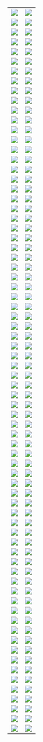  <table>
     <tr>
         <td>
             <a href="1">
                 <center>
                     <img maxwidth="150" maxheight="150" src="1\Thumbnails\Thumbnail.Jpeg" />
                 </center>
             </a>
         </td>
         <td>
             <a href="2">
                 <center>
                     <img maxwidth="150" maxheight="150" src="2\Thumbnails\Thumbnail.Jpeg" />
                 </center>
             </a>
         </td>
     </tr>
     <tr>
         <td>
             <a href="3">
                 <center>
                     <img maxwidth="150" maxheight="150" src="3\Thumbnails\Thumbnail.Jpeg" />
                 </center>
             </a>
         </td>
         <td>
             <a href="4">
                 <center>
                     <img maxwidth="150" maxheight="150" src="4\Thumbnails\Thumbnail.Jpeg" />
                 </center>
             </a>
         </td>
     </tr>
     <tr>
         <td>
             <a href="5">
                 <center>
                     <img maxwidth="150" maxheight="150" src="5\Thumbnails\Thumbnail.Jpeg" />
                 </center>
             </a>
         </td>
         <td>
             <a href="6">
                 <center>
                     <img maxwidth="150" maxheight="150" src="6\Thumbnails\Thumbnail.Jpeg" />
                 </center>
             </a>
         </td>
     </tr>
     <tr>
         <td>
             <a href="7">
                 <center>
                     <img maxwidth="150" maxheight="150" src="7\Thumbnails\Thumbnail.Jpeg" />
                 </center>
             </a>
         </td>
         <td>
             <a href="8">
                 <center>
                     <img maxwidth="150" maxheight="150" src="8\Thumbnails\Thumbnail.Jpeg" />
                 </center>
             </a>
         </td>
     </tr>
     <tr>
         <td>
             <a href="9">
                 <center>
                     <img maxwidth="150" maxheight="150" src="9\Thumbnails\Thumbnail.Jpeg" />
                 </center>
             </a>
         </td>
         <td>
             <a href="10">
                 <center>
                     <img maxwidth="150" maxheight="150" src="10\Thumbnails\Thumbnail.Jpeg" />
                 </center>
             </a>
         </td>
     </tr>
     <tr>
         <td>
             <a href="11">
                 <center>
                     <img maxwidth="150" maxheight="150" src="11\Thumbnails\Thumbnail.Jpeg" />
                 </center>
             </a>
         </td>
         <td>
             <a href="12">
                 <center>
                     <img maxwidth="150" maxheight="150" src="12\Thumbnails\Thumbnail.Jpeg" />
                 </center>
             </a>
         </td>
     </tr>
     <tr>
         <td>
             <a href="13">
                 <center>
                     <img maxwidth="150" maxheight="150" src="13\Thumbnails\Thumbnail.Jpeg" />
                 </center>
             </a>
         </td>
         <td>
             <a href="14">
                 <center>
                     <img maxwidth="150" maxheight="150" src="14\Thumbnails\Thumbnail.Jpeg" />
                 </center>
             </a>
         </td>
     </tr>
     <tr>
         <td>
             <a href="15">
                 <center>
                     <img maxwidth="150" maxheight="150" src="15\Thumbnails\Thumbnail.Jpeg" />
                 </center>
             </a>
         </td>
         <td>
             <a href="16">
                 <center>
                     <img maxwidth="150" maxheight="150" src="16\Thumbnails\Thumbnail.Jpeg" />
                 </center>
             </a>
         </td>
     </tr>
     <tr>
         <td>
             <a href="17">
                 <center>
                     <img maxwidth="150" maxheight="150" src="17\Thumbnails\Thumbnail.Jpeg" />
                 </center>
             </a>
         </td>
         <td>
             <a href="18">
                 <center>
                     <img maxwidth="150" maxheight="150" src="18\Thumbnails\Thumbnail.Jpeg" />
                 </center>
             </a>
         </td>
     </tr>
     <tr>
         <td>
             <a href="19">
                 <center>
                     <img maxwidth="150" maxheight="150" src="19\Thumbnails\Thumbnail.Jpeg" />
                 </center>
             </a>
         </td>
         <td>
             <a href="20">
                 <center>
                     <img maxwidth="150" maxheight="150" src="20\Thumbnails\Thumbnail.Jpeg" />
                 </center>
             </a>
         </td>
     </tr>
     <tr>
         <td>
             <a href="21">
                 <center>
                     <img maxwidth="150" maxheight="150" src="21\Thumbnails\Thumbnail.Jpeg" />
                 </center>
             </a>
         </td>
         <td>
             <a href="22">
                 <center>
                     <img maxwidth="150" maxheight="150" src="22\Thumbnails\Thumbnail.Jpeg" />
                 </center>
             </a>
         </td>
     </tr>
     <tr>
         <td>
             <a href="23">
                 <center>
                     <img maxwidth="150" maxheight="150" src="23\Thumbnails\Thumbnail.Jpeg" />
                 </center>
             </a>
         </td>
         <td>
             <a href="24">
                 <center>
                     <img maxwidth="150" maxheight="150" src="24\Thumbnails\Thumbnail.Jpeg" />
                 </center>
             </a>
         </td>
     </tr>
     <tr>
         <td>
             <a href="25">
                 <center>
                     <img maxwidth="150" maxheight="150" src="25\Thumbnails\Thumbnail.Jpeg" />
                 </center>
             </a>
         </td>
         <td>
             <a href="26">
                 <center>
                     <img maxwidth="150" maxheight="150" src="26\Thumbnails\Thumbnail.Jpeg" />
                 </center>
             </a>
         </td>
     </tr>
     <tr>
         <td>
             <a href="27">
                 <center>
                     <img maxwidth="150" maxheight="150" src="27\Thumbnails\Thumbnail.Jpeg" />
                 </center>
             </a>
         </td>
         <td>
             <a href="28">
                 <center>
                     <img maxwidth="150" maxheight="150" src="28\Thumbnails\Thumbnail.Jpeg" />
                 </center>
             </a>
         </td>
     </tr>
     <tr>
         <td>
             <a href="29">
                 <center>
                     <img maxwidth="150" maxheight="150" src="29\Thumbnails\Thumbnail.Jpeg" />
                 </center>
             </a>
         </td>
         <td>
             <a href="30">
                 <center>
                     <img maxwidth="150" maxheight="150" src="30\Thumbnails\Thumbnail.Jpeg" />
                 </center>
             </a>
         </td>
     </tr>
     <tr>
         <td>
             <a href="31">
                 <center>
                     <img maxwidth="150" maxheight="150" src="31\Thumbnails\Thumbnail.Jpeg" />
                 </center>
             </a>
         </td>
         <td>
             <a href="32">
                 <center>
                     <img maxwidth="150" maxheight="150" src="32\Thumbnails\Thumbnail.Jpeg" />
                 </center>
             </a>
         </td>
     </tr>
     <tr>
         <td>
             <a href="33">
                 <center>
                     <img maxwidth="150" maxheight="150" src="33\Thumbnails\Thumbnail.Jpeg" />
                 </center>
             </a>
         </td>
         <td>
             <a href="34">
                 <center>
                     <img maxwidth="150" maxheight="150" src="34\Thumbnails\Thumbnail.Jpeg" />
                 </center>
             </a>
         </td>
     </tr>
     <tr>
         <td>
             <a href="35">
                 <center>
                     <img maxwidth="150" maxheight="150" src="35\Thumbnails\Thumbnail.Jpeg" />
                 </center>
             </a>
         </td>
         <td>
             <a href="36">
                 <center>
                     <img maxwidth="150" maxheight="150" src="36\Thumbnails\Thumbnail.Jpeg" />
                 </center>
             </a>
         </td>
     </tr>
     <tr>
         <td>
             <a href="37">
                 <center>
                     <img maxwidth="150" maxheight="150" src="37\Thumbnails\Thumbnail.Jpeg" />
                 </center>
             </a>
         </td>
         <td>
             <a href="38">
                 <center>
                     <img maxwidth="150" maxheight="150" src="38\Thumbnails\Thumbnail.Jpeg" />
                 </center>
             </a>
         </td>
     </tr>
     <tr>
         <td>
             <a href="39">
                 <center>
                     <img maxwidth="150" maxheight="150" src="39\Thumbnails\Thumbnail.Jpeg" />
                 </center>
             </a>
         </td>
         <td>
             <a href="40">
                 <center>
                     <img maxwidth="150" maxheight="150" src="40\Thumbnails\Thumbnail.Jpeg" />
                 </center>
             </a>
         </td>
     </tr>
     <tr>
         <td>
             <a href="41">
                 <center>
                     <img maxwidth="150" maxheight="150" src="41\Thumbnails\Thumbnail.Jpeg" />
                 </center>
             </a>
         </td>
         <td>
             <a href="42">
                 <center>
                     <img maxwidth="150" maxheight="150" src="42\Thumbnails\Thumbnail.Jpeg" />
                 </center>
             </a>
         </td>
     </tr>
     <tr>
         <td>
             <a href="43">
                 <center>
                     <img maxwidth="150" maxheight="150" src="43\Thumbnails\Thumbnail.Jpeg" />
                 </center>
             </a>
         </td>
         <td>
             <a href="44">
                 <center>
                     <img maxwidth="150" maxheight="150" src="44\Thumbnails\Thumbnail.Jpeg" />
                 </center>
             </a>
         </td>
     </tr>
     <tr>
         <td>
             <a href="45">
                 <center>
                     <img maxwidth="150" maxheight="150" src="45\Thumbnails\Thumbnail.Jpeg" />
                 </center>
             </a>
         </td>
         <td>
             <a href="46">
                 <center>
                     <img maxwidth="150" maxheight="150" src="46\Thumbnails\Thumbnail.Jpeg" />
                 </center>
             </a>
         </td>
     </tr>
     <tr>
         <td>
             <a href="47">
                 <center>
                     <img maxwidth="150" maxheight="150" src="47\Thumbnails\Thumbnail.Jpeg" />
                 </center>
             </a>
         </td>
         <td>
             <a href="48">
                 <center>
                     <img maxwidth="150" maxheight="150" src="48\Thumbnails\Thumbnail.Jpeg" />
                 </center>
             </a>
         </td>
     </tr>
     <tr>
         <td>
             <a href="49">
                 <center>
                     <img maxwidth="150" maxheight="150" src="49\Thumbnails\Thumbnail.Jpeg" />
                 </center>
             </a>
         </td>
         <td>
             <a href="50">
                 <center>
                     <img maxwidth="150" maxheight="150" src="50\Thumbnails\Thumbnail.Jpeg" />
                 </center>
             </a>
         </td>
     </tr>
     <tr>
         <td>
             <a href="51">
                 <center>
                     <img maxwidth="150" maxheight="150" src="51\Thumbnails\Thumbnail.Jpeg" />
                 </center>
             </a>
         </td>
         <td>
             <a href="52">
                 <center>
                     <img maxwidth="150" maxheight="150" src="52\Thumbnails\Thumbnail.Jpeg" />
                 </center>
             </a>
         </td>
     </tr>
     <tr>
         <td>
             <a href="53">
                 <center>
                     <img maxwidth="150" maxheight="150" src="53\Thumbnails\Thumbnail.Jpeg" />
                 </center>
             </a>
         </td>
         <td>
             <a href="54">
                 <center>
                     <img maxwidth="150" maxheight="150" src="54\Thumbnails\Thumbnail.Jpeg" />
                 </center>
             </a>
         </td>
     </tr>
     <tr>
         <td>
             <a href="55">
                 <center>
                     <img maxwidth="150" maxheight="150" src="55\Thumbnails\Thumbnail.Jpeg" />
                 </center>
             </a>
         </td>
         <td>
             <a href="56">
                 <center>
                     <img maxwidth="150" maxheight="150" src="56\Thumbnails\Thumbnail.Jpeg" />
                 </center>
             </a>
         </td>
     </tr>
     <tr>
         <td>
             <a href="57">
                 <center>
                     <img maxwidth="150" maxheight="150" src="57\Thumbnails\Thumbnail.Jpeg" />
                 </center>
             </a>
         </td>
         <td>
             <a href="58">
                 <center>
                     <img maxwidth="150" maxheight="150" src="58\Thumbnails\Thumbnail.Jpeg" />
                 </center>
             </a>
         </td>
     </tr>
     <tr>
         <td>
             <a href="59">
                 <center>
                     <img maxwidth="150" maxheight="150" src="59\Thumbnails\Thumbnail.Jpeg" />
                 </center>
             </a>
         </td>
         <td>
             <a href="60">
                 <center>
                     <img maxwidth="150" maxheight="150" src="60\Thumbnails\Thumbnail.Jpeg" />
                 </center>
             </a>
         </td>
     </tr>
     <tr>
         <td>
             <a href="61">
                 <center>
                     <img maxwidth="150" maxheight="150" src="61\Thumbnails\Thumbnail.Jpeg" />
                 </center>
             </a>
         </td>
         <td>
             <a href="62">
                 <center>
                     <img maxwidth="150" maxheight="150" src="62\Thumbnails\Thumbnail.Jpeg" />
                 </center>
             </a>
         </td>
     </tr>
     <tr>
         <td>
             <a href="63">
                 <center>
                     <img maxwidth="150" maxheight="150" src="63\Thumbnails\Thumbnail.Jpeg" />
                 </center>
             </a>
         </td>
         <td>
             <a href="64">
                 <center>
                     <img maxwidth="150" maxheight="150" src="64\Thumbnails\Thumbnail.Jpeg" />
                 </center>
             </a>
         </td>
     </tr>
     <tr>
         <td>
             <a href="65">
                 <center>
                     <img maxwidth="150" maxheight="150" src="65\Thumbnails\Thumbnail.Jpeg" />
                 </center>
             </a>
         </td>
         <td>
             <a href="66">
                 <center>
                     <img maxwidth="150" maxheight="150" src="66\Thumbnails\Thumbnail.Jpeg" />
                 </center>
             </a>
         </td>
     </tr>
     <tr>
         <td>
             <a href="67">
                 <center>
                     <img maxwidth="150" maxheight="150" src="67\Thumbnails\Thumbnail.Jpeg" />
                 </center>
             </a>
         </td>
         <td>
             <a href="68">
                 <center>
                     <img maxwidth="150" maxheight="150" src="68\Thumbnails\Thumbnail.Jpeg" />
                 </center>
             </a>
         </td>
     </tr>
     <tr>
         <td>
             <a href="69">
                 <center>
                     <img maxwidth="150" maxheight="150" src="69\Thumbnails\Thumbnail.Jpeg" />
                 </center>
             </a>
         </td>
         <td>
             <a href="70">
                 <center>
                     <img maxwidth="150" maxheight="150" src="70\Thumbnails\Thumbnail.Jpeg" />
                 </center>
             </a>
         </td>
     </tr>
     <tr>
         <td>
             <a href="71">
                 <center>
                     <img maxwidth="150" maxheight="150" src="71\Thumbnails\Thumbnail.Jpeg" />
                 </center>
             </a>
         </td>
         <td>
             <a href="72">
                 <center>
                     <img maxwidth="150" maxheight="150" src="72\Thumbnails\Thumbnail.Jpeg" />
                 </center>
             </a>
         </td>
     </tr>
     <tr>
         <td>
             <a href="73">
                 <center>
                     <img maxwidth="150" maxheight="150" src="73\Thumbnails\Thumbnail.Jpeg" />
                 </center>
             </a>
         </td>
         <td>
             <a href="74">
                 <center>
                     <img maxwidth="150" maxheight="150" src="74\Thumbnails\Thumbnail.Jpeg" />
                 </center>
             </a>
         </td>
     </tr>
     <tr>
         <td>
             <a href="75">
                 <center>
                     <img maxwidth="150" maxheight="150" src="75\Thumbnails\Thumbnail.Jpeg" />
                 </center>
             </a>
         </td>
         <td>
             <a href="76">
                 <center>
                     <img maxwidth="150" maxheight="150" src="76\Thumbnails\Thumbnail.Jpeg" />
                 </center>
             </a>
         </td>
     </tr>
     <tr>
         <td>
             <a href="77">
                 <center>
                     <img maxwidth="150" maxheight="150" src="77\Thumbnails\Thumbnail.Jpeg" />
                 </center>
             </a>
         </td>
         <td>
             <a href="78">
                 <center>
                     <img maxwidth="150" maxheight="150" src="78\Thumbnails\Thumbnail.Jpeg" />
                 </center>
             </a>
         </td>
     </tr>
     <tr>
         <td>
             <a href="79">
                 <center>
                     <img maxwidth="150" maxheight="150" src="79\Thumbnails\Thumbnail.Jpeg" />
                 </center>
             </a>
         </td>
         <td>
             <a href="80">
                 <center>
                     <img maxwidth="150" maxheight="150" src="80\Thumbnails\Thumbnail.Jpeg" />
                 </center>
             </a>
         </td>
     </tr>
     <tr>
         <td>
             <a href="81">
                 <center>
                     <img maxwidth="150" maxheight="150" src="81\Thumbnails\Thumbnail.Jpeg" />
                 </center>
             </a>
         </td>
         <td>
             <a href="82">
                 <center>
                     <img maxwidth="150" maxheight="150" src="82\Thumbnails\Thumbnail.Jpeg" />
                 </center>
             </a>
         </td>
     </tr>
     <tr>
         <td>
             <a href="83">
                 <center>
                     <img maxwidth="150" maxheight="150" src="83\Thumbnails\Thumbnail.Jpeg" />
                 </center>
             </a>
         </td>
         <td>
             <a href="84">
                 <center>
                     <img maxwidth="150" maxheight="150" src="84\Thumbnails\Thumbnail.Jpeg" />
                 </center>
             </a>
         </td>
     </tr>
     <tr>
         <td>
             <a href="85">
                 <center>
                     <img maxwidth="150" maxheight="150" src="85\Thumbnails\Thumbnail.Jpeg" />
                 </center>
             </a>
         </td>
         <td>
             <a href="86">
                 <center>
                     <img maxwidth="150" maxheight="150" src="86\Thumbnails\Thumbnail.Jpeg" />
                 </center>
             </a>
         </td>
     </tr>
     <tr>
         <td>
             <a href="87">
                 <center>
                     <img maxwidth="150" maxheight="150" src="87\Thumbnails\Thumbnail.Jpeg" />
                 </center>
             </a>
         </td>
         <td>
             <a href="88">
                 <center>
                     <img maxwidth="150" maxheight="150" src="88\Thumbnails\Thumbnail.Jpeg" />
                 </center>
             </a>
         </td>
     </tr>
     <tr>
         <td>
             <a href="89">
                 <center>
                     <img maxwidth="150" maxheight="150" src="89\Thumbnails\Thumbnail.Jpeg" />
                 </center>
             </a>
         </td>
         <td>
             <a href="90">
                 <center>
                     <img maxwidth="150" maxheight="150" src="90\Thumbnails\Thumbnail.Jpeg" />
                 </center>
             </a>
         </td>
     </tr>
     <tr>
         <td>
             <a href="91">
                 <center>
                     <img maxwidth="150" maxheight="150" src="91\Thumbnails\Thumbnail.Jpeg" />
                 </center>
             </a>
         </td>
         <td>
             <a href="92">
                 <center>
                     <img maxwidth="150" maxheight="150" src="92\Thumbnails\Thumbnail.Jpeg" />
                 </center>
             </a>
         </td>
     </tr>
     <tr>
         <td>
             <a href="93">
                 <center>
                     <img maxwidth="150" maxheight="150" src="93\Thumbnails\Thumbnail.Jpeg" />
                 </center>
             </a>
         </td>
         <td>
             <a href="94">
                 <center>
                     <img maxwidth="150" maxheight="150" src="94\Thumbnails\Thumbnail.Jpeg" />
                 </center>
             </a>
         </td>
     </tr>
     <tr>
         <td>
             <a href="95">
                 <center>
                     <img maxwidth="150" maxheight="150" src="95\Thumbnails\Thumbnail.Jpeg" />
                 </center>
             </a>
         </td>
         <td>
             <a href="96">
                 <center>
                     <img maxwidth="150" maxheight="150" src="96\Thumbnails\Thumbnail.Jpeg" />
                 </center>
             </a>
         </td>
     </tr>
     <tr>
         <td>
             <a href="97">
                 <center>
                     <img maxwidth="150" maxheight="150" src="97\Thumbnails\Thumbnail.Jpeg" />
                 </center>
             </a>
         </td>
         <td>
             <a href="98">
                 <center>
                     <img maxwidth="150" maxheight="150" src="98\Thumbnails\Thumbnail.Jpeg" />
                 </center>
             </a>
         </td>
     </tr>
     <tr>
         <td>
             <a href="99">
                 <center>
                     <img maxwidth="150" maxheight="150" src="99\Thumbnails\Thumbnail.Jpeg" />
                 </center>
             </a>
         </td>
         <td>
             <a href="100">
                 <center>
                     <img maxwidth="150" maxheight="150" src="100\Thumbnails\Thumbnail.Jpeg" />
                 </center>
             </a>
         </td>
     </tr>
     <tr>
         <td>
             <a href="101">
                 <center>
                     <img maxwidth="150" maxheight="150" src="101\Thumbnails\Thumbnail.Jpeg" />
                 </center>
             </a>
         </td>
         <td>
             <a href="102">
                 <center>
                     <img maxwidth="150" maxheight="150" src="102\Thumbnails\Thumbnail.Jpeg" />
                 </center>
             </a>
         </td>
     </tr>
     <tr>
         <td>
             <a href="103">
                 <center>
                     <img maxwidth="150" maxheight="150" src="103\Thumbnails\Thumbnail.Jpeg" />
                 </center>
             </a>
         </td>
         <td>
             <a href="104">
                 <center>
                     <img maxwidth="150" maxheight="150" src="104\Thumbnails\Thumbnail.Jpeg" />
                 </center>
             </a>
         </td>
     </tr>
     <tr>
         <td>
             <a href="105">
                 <center>
                     <img maxwidth="150" maxheight="150" src="105\Thumbnails\Thumbnail.Jpeg" />
                 </center>
             </a>
         </td>
         <td>
             <a href="106">
                 <center>
                     <img maxwidth="150" maxheight="150" src="106\Thumbnails\Thumbnail.Jpeg" />
                 </center>
             </a>
         </td>
     </tr>
     <tr>
         <td>
             <a href="107">
                 <center>
                     <img maxwidth="150" maxheight="150" src="107\Thumbnails\Thumbnail.Jpeg" />
                 </center>
             </a>
         </td>
         <td>
             <a href="108">
                 <center>
                     <img maxwidth="150" maxheight="150" src="108\Thumbnails\Thumbnail.Jpeg" />
                 </center>
             </a>
         </td>
     </tr>
     <tr>
         <td>
             <a href="109">
                 <center>
                     <img maxwidth="150" maxheight="150" src="109\Thumbnails\Thumbnail.Jpeg" />
                 </center>
             </a>
         </td>
         <td>
             <a href="110">
                 <center>
                     <img maxwidth="150" maxheight="150" src="110\Thumbnails\Thumbnail.Jpeg" />
                 </center>
             </a>
         </td>
     </tr>
     <tr>
         <td>
             <a href="111">
                 <center>
                     <img maxwidth="150" maxheight="150" src="111\Thumbnails\Thumbnail.Jpeg" />
                 </center>
             </a>
         </td>
         <td>
             <a href="112">
                 <center>
                     <img maxwidth="150" maxheight="150" src="112\Thumbnails\Thumbnail.Jpeg" />
                 </center>
             </a>
         </td>
     </tr>
     <tr>
         <td>
             <a href="113">
                 <center>
                     <img maxwidth="150" maxheight="150" src="113\Thumbnails\Thumbnail.Jpeg" />
                 </center>
             </a>
         </td>
         <td>
             <a href="114">
                 <center>
                     <img maxwidth="150" maxheight="150" src="114\Thumbnails\Thumbnail.Jpeg" />
                 </center>
             </a>
         </td>
     </tr>
     <tr>
         <td>
             <a href="115">
                 <center>
                     <img maxwidth="150" maxheight="150" src="115\Thumbnails\Thumbnail.Jpeg" />
                 </center>
             </a>
         </td>
         <td>
             <a href="116">
                 <center>
                     <img maxwidth="150" maxheight="150" src="116\Thumbnails\Thumbnail.Jpeg" />
                 </center>
             </a>
         </td>
     </tr>
     <tr>
         <td>
             <a href="117">
                 <center>
                     <img maxwidth="150" maxheight="150" src="117\Thumbnails\Thumbnail.Jpeg" />
                 </center>
             </a>
         </td>
         <td>
             <a href="118">
                 <center>
                     <img maxwidth="150" maxheight="150" src="118\Thumbnails\Thumbnail.Jpeg" />
                 </center>
             </a>
         </td>
     </tr>
     <tr>
         <td>
             <a href="119">
                 <center>
                     <img maxwidth="150" maxheight="150" src="119\Thumbnails\Thumbnail.Jpeg" />
                 </center>
             </a>
         </td>
         <td>
             <a href="120">
                 <center>
                     <img maxwidth="150" maxheight="150" src="120\Thumbnails\Thumbnail.Jpeg" />
                 </center>
             </a>
         </td>
     </tr>
     <tr>
         <td>
             <a href="121">
                 <center>
                     <img maxwidth="150" maxheight="150" src="121\Thumbnails\Thumbnail.Jpeg" />
                 </center>
             </a>
         </td>
         <td>
             <a href="122">
                 <center>
                     <img maxwidth="150" maxheight="150" src="122\Thumbnails\Thumbnail.Jpeg" />
                 </center>
             </a>
         </td>
     </tr>
     <tr>
         <td>
             <a href="123">
                 <center>
                     <img maxwidth="150" maxheight="150" src="123\Thumbnails\Thumbnail.Jpeg" />
                 </center>
             </a>
         </td>
         <td>
             <a href="124">
                 <center>
                     <img maxwidth="150" maxheight="150" src="124\Thumbnails\Thumbnail.Jpeg" />
                 </center>
             </a>
         </td>
     </tr>
     <tr>
         <td>
             <a href="125">
                 <center>
                     <img maxwidth="150" maxheight="150" src="125\Thumbnails\Thumbnail.Jpeg" />
                 </center>
             </a>
         </td>
         <td>
             <a href="126">
                 <center>
                     <img maxwidth="150" maxheight="150" src="126\Thumbnails\Thumbnail.Jpeg" />
                 </center>
             </a>
         </td>
     </tr>
     <tr>
         <td>
             <a href="127">
                 <center>
                     <img maxwidth="150" maxheight="150" src="127\Thumbnails\Thumbnail.Jpeg" />
                 </center>
             </a>
         </td>
         <td>
             <a href="128">
                 <center>
                     <img maxwidth="150" maxheight="150" src="128\Thumbnails\Thumbnail.Jpeg" />
                 </center>
             </a>
         </td>
     </tr>
     <tr>
         <td>
             <a href="129">
                 <center>
                     <img maxwidth="150" maxheight="150" src="129\Thumbnails\Thumbnail.Jpeg" />
                 </center>
             </a>
         </td>
         <td>
             <a href="130">
                 <center>
                     <img maxwidth="150" maxheight="150" src="130\Thumbnails\Thumbnail.Jpeg" />
                 </center>
             </a>
         </td>
     </tr>
     <tr>
         <td>
             <a href="131">
                 <center>
                     <img maxwidth="150" maxheight="150" src="131\Thumbnails\Thumbnail.Jpeg" />
                 </center>
             </a>
         </td>
         <td>
             <a href="132">
                 <center>
                     <img maxwidth="150" maxheight="150" src="132\Thumbnails\Thumbnail.Jpeg" />
                 </center>
             </a>
         </td>
     </tr>
     <tr>
         <td>
             <a href="133">
                 <center>
                     <img maxwidth="150" maxheight="150" src="133\Thumbnails\Thumbnail.Jpeg" />
                 </center>
             </a>
         </td>
         <td>
             <a href="134">
                 <center>
                     <img maxwidth="150" maxheight="150" src="134\Thumbnails\Thumbnail.Jpeg" />
                 </center>
             </a>
         </td>
     </tr>
     <tr>
         <td>
             <a href="135">
                 <center>
                     <img maxwidth="150" maxheight="150" src="135\Thumbnails\Thumbnail.Jpeg" />
                 </center>
             </a>
         </td>
         <td>
             <a href="136">
                 <center>
                     <img maxwidth="150" maxheight="150" src="136\Thumbnails\Thumbnail.Jpeg" />
                 </center>
             </a>
         </td>
     </tr>
     <tr>
         <td>
             <a href="137">
                 <center>
                     <img maxwidth="150" maxheight="150" src="137\Thumbnails\Thumbnail.Jpeg" />
                 </center>
             </a>
         </td>
         <td>
             <a href="138">
                 <center>
                     <img maxwidth="150" maxheight="150" src="138\Thumbnails\Thumbnail.Jpeg" />
                 </center>
             </a>
         </td>
     </tr>
     <tr>
         <td>
             <a href="139">
                 <center>
                     <img maxwidth="150" maxheight="150" src="139\Thumbnails\Thumbnail.Jpeg" />
                 </center>
             </a>
         </td>
         <td>
             <a href="140">
                 <center>
                     <img maxwidth="150" maxheight="150" src="140\Thumbnails\Thumbnail.Jpeg" />
                 </center>
             </a>
         </td>
     </tr>
     <tr>
         <td>
             <a href="141">
                 <center>
                     <img maxwidth="150" maxheight="150" src="141\Thumbnails\Thumbnail.Jpeg" />
                 </center>
             </a>
         </td>
         <td>
             <a href="142">
                 <center>
                     <img maxwidth="150" maxheight="150" src="142\Thumbnails\Thumbnail.Jpeg" />
                 </center>
             </a>
         </td>
     </tr>
     <tr>
         <td>
             <a href="143">
                 <center>
                     <img maxwidth="150" maxheight="150" src="143\Thumbnails\Thumbnail.Jpeg" />
                 </center>
             </a>
         </td>
         <td>
             <a href="144">
                 <center>
                     <img maxwidth="150" maxheight="150" src="144\Thumbnails\Thumbnail.Jpeg" />
                 </center>
             </a>
         </td>
     </tr>
     <tr>
         <td>
             <a href="145">
                 <center>
                     <img maxwidth="150" maxheight="150" src="145\Thumbnails\Thumbnail.Jpeg" />
                 </center>
             </a>
         </td>
         <td>
             <a href="146">
                 <center>
                     <img maxwidth="150" maxheight="150" src="146\Thumbnails\Thumbnail.Jpeg" />
                 </center>
             </a>
         </td>
     </tr>
     <tr>
         <td>
             <a href="147">
                 <center>
                     <img maxwidth="150" maxheight="150" src="147\Thumbnails\Thumbnail.Jpeg" />
                 </center>
             </a>
         </td>
         <td>
             <a href="148">
                 <center>
                     <img maxwidth="150" maxheight="150" src="148\Thumbnails\Thumbnail.Jpeg" />
                 </center>
             </a>
         </td>
     </tr>
 </table>
